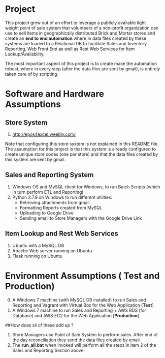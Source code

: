 # Project
This project grew out of an effort to leverage a publicly available light weight point of sale system 
that volunteers of a non-profit organization can use to sell items in geographically distributed
Brick and Mortar stores and create an **end to end automation** where in data files
created by these systems are loaded to a Relational DB to facilitate Sales and Inventory Reporting,
Web Front End as well as Rest Web Services for Item Lookup/Availability. 

The most important aspect of this project is to create make the automation robust, where in every step
(after the data files are sent by gmail), is entirely taken care of by scripting. 

# Software and Hardware Assumptions
## Store System
1. http://epos4excel.weebly.com/
   
Note that configuring this store system is not explained in this README file. The assumption for this project
is that this system is already configured to create unique store codes (one per store) and that the data files 
created by this system are sent by gmail. 
      
## Sales and Reporting System
1. Windows OS and MySQL client for Windows, to run Batch Scripts (which in turn perform ETL and Reporting)
2. Python 2.7.9 on Windows to run different utilities: 
	- Retrieving attachments from gmail
	- Formatting Reports created from MySQL
	- Uploading to Google Drive
	- Sending email to Store Managers with the Google Drive Link

## Item Lookup and Rest Web Services
1. Ubuntu with a MySQL DB
2. Apache Web server running on Ubuntu
3. Flask running on Ubuntu

# Environment Assumptions ( Test and Production)
0. A Windows 7 machine (with MySQL DB installed) to run Sales and Reporting and 
   Vagrant with Virtual Box for the Web Application [**Test**] 
1. A Windows 7 machine to run Sales and Reporting + AWS RDS (for Database) and 
   AWS EC2 for the Web Application [**Production**]
   
   
##How does all of these add up ?
1. Store Managers use Point of Sale System to perform sales. After end of the day reconciliation they send the 
data files created by email. 
2. The **run_all.bat** when invoked will perform all the steps in item 2 of the Sales and Reporting Section above. 